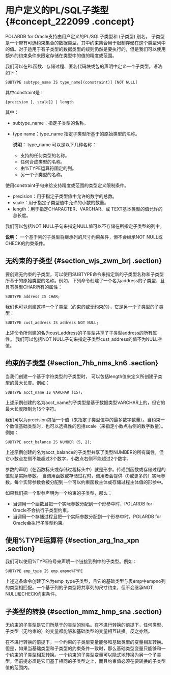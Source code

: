 # 用户定义的PL/SQL子类型 {#concept_222099 .concept}

POLARDB for Oracle支持由用户定义的PL/SQL子类型和 \(子类型\) 别名。 子类型是一个带有可选约束集合的数据类型，其中约束集合用于限制存储在这个类型列中的值。对于适用于有子类型的数据类型的规则仍然是要执行的，但是我们可以使用额外的约束条件来限定存储在类型中的值的精度或范围。

我们可以在PL函数、存储过程、匿名代码块或包的声明中定义一个子类型。语法如下：

``` {#codeblock_en2_lu0_wk7}
SUBTYPE subtype_name IS type_name[(constraint)] [NOT NULL] 
```

其中constraint是：

``` {#codeblock_shd_8as_37k}
{precision [, scale]} | length
```

其中：

-   subtype\_name：指定子类型的名称。
-   type name：type\_name 指定子类型所基于的原始类型的名称。

    **说明：** type\_name 可以是以下几种名称：

    -   支持的任何类型的名称。
    -   任何合成类型的名称。
    -   由%TYPE运算符固定的列。
    -   另一个子类型的名称。

使用constraint子句来给支持精度或范围的类型定义限制条件。

-   precision：用于指定子类型值中允许的数字的总数。
-   scale：用于指定子类型值中允许的小数的数量。
-   length：用于指定CHARACTER、VARCHAR、或 TEXT基本类型的值允许的总长度。

我们可以包括NOT NULL子句来指定NULL值可以不存储在所指定子类型的列中。

**说明：** 一个基于列的子类型将继承列的尺寸约束条件，但不会继承NOT NULL或CHECK的约束条件。

## 无约束的子类型 {#section_wjs_zwm_brj .section}

要创建无约束的子类型，可以使用SUBTYPE命令来指定新的子类型名称和子类型所基于的原始类型的名称。例如，下列命令创建了一个名为address的子类型，且具有类型CHAR所有的属性：

``` {#codeblock_gqy_1y5_v1g}
SUBTYPE address IS CHAR;
```

我们也可以创建这样一个子类型（约束的或无约束的），它是另一个子类型的子类型：

``` {#codeblock_2mm_ux3_9nm}
SUBTYPE cust_address IS address NOT NULL;
```

上述命令所创建的名为cust\_address的子类型共享了子类型address的所有属性。 我们可以包括NOT NULL子句来指定子类型cust\_address的值不为NULL空值。

## 约束的子类型 {#section_7hb_nms_kn6 .section}

当我们创建一个基于字符类型的子类型时， 可以包括length值来定义所创建子类型的最大长度。例如：

``` {#codeblock_wo9_2yt_ayu}
SUBTYPE acct_name IS VARCHAR (15);
```

上述示例创建的名为acct\_name的子类型是基于数据类型VARCHAR上的，但它的最大长度限制为15个字符。

我们可以为precision包括一个值（来指定子类型值中的最多数字数量）。当约束一个数值基础类型时，也可以选择性的包括scale（来指定小数点右侧的数字数量）。例如：

``` {#codeblock_039_gva_73d}
SUBTYPE acct_balance IS NUMBER (5, 2);
```

上述示例创建的名为acct\_balance的子类型共享了类型NUMBER的所有属性，但它小数点左侧不能超过3个数字，小数点右侧不能超过2个数字。

参数的声明（在函数标头或存储过程标头中）就是形参。传递到函数或存储过程的值就是实际参数。 当调用函数或存储过程时，调用者会提供（0或更多的）实际参数。每个实际参数会被分配到一个可以约束函数主体或存储过程主体值的形参中。

如果我们把一个形参声明为一个约束的子类型，那么：

-   当调用一个函数且把一个实际参数分配到一个形参中时，POLARDB for Oracle不会执行子类型约束。
-   当调用一个存储过程且把一个实际参数分配到一个形参中时，POLARDB for Oracle会执行子类型约束。

## 使用%TYPE运算符 {#section_arg_1na_xpn .section}

我们可以使用%TYPE符号来声明一个链接到列中的子类型。例如：

``` {#codeblock_9yk_gzb_6in}
SUBTYPE emp_type IS emp.empno%TYPE
```

上述这条命令创建了名为emp\_type子类型，且它的基础类型与表emp中empno列的类型相匹配。一个基于列的子类型将共享列的尺寸约束，但不会继承NOT NULL和CHECK约束条件。

## 子类型的转换 {#section_mmz_hmp_sna .section}

无约束的子类型是它们所基于的类型的别名。在不进行转换的前提下，任何类型、子类型（无约束的）的变量都能够和基础类型的变量相互转换。反之亦然。

在不进行转换的前提下，一个约束的子类型变量能够和基础类型的变量相互转换。但是，如果当基础类型和子类型的约束条件一致时，那么基础类型变量只能够和一个约束的子类型相互转换。一个约束的子类型变量可以隐式地转换为另一个子类型，但前提必须是它们基于相同的子类型之上，而且约束值必须在要转换的子类型值的范围内。

